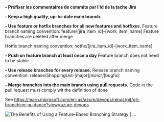 **- Préfixer les commentaires de commits par l'id de la tache Jira**

**- Keep a high quality, up-to-date main branch.**

**- Use feature or hotfix branches for all new features and hotfixes.**
Feature branch naming convention: feature/[jira_item_id]-[work_item_name]
Feature branches are deleted after merge

Hotfix branch naming convention: hotfix/[jira_item_id]-[work_item_name]

**- Push on feature branch at least once a day**
Feature branch does not need to be stable

**- Use release branches for every release.**
Release branch naming convention: release/ShoppingList-[major]_[minor]_[bugfix]

**- Merge branches into the main branch using pull requests.**
Code in the pull request must comply wit the definition of done

See https://learn.microsoft.com/en-us/azure/devops/repos/git/git-branching-guidance?view=azure-devops


<IMG  src="https://dholmes.co.uk/img/git-parent-feature-branch.png"  alt="The Benefits of Using a Feature-Based Branching Strategy | …"/>


